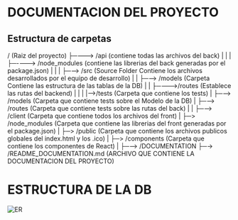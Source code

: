 # DOCUMENTACION DEL PROYECTO

## Estructura de carpetas

/  (Raiz del proyecto)
├─--->  /api                  (contiene todas las archivos del back)
|     |
|      ├─----> /node_modules  (contiene las librerias del back generadas por el package.json)
|      |
|      ├─--> /src            (Source Folder Contiene los archivos desarrollados por el equipo de desarrollo)
|      |     ├─--> /models      (Carpeta Contiene las estructura de las tablas de la DB)
|      |     ├─--->/routes      (Establece las rutas del backend)
|      |
|      |-->/tests          (Carpeta que contiene los tests)
|            ├─--> /models      (Carpeta que contiene tests sobre el Modelo de la DB)
|            ├─--> /routes      (Carpeta que contiene tests sobre las rutas del back)
|
|
├─-->  /client          (Carpeta que contiene todos los archivos del front)
|    ├─> /node_modules  (Carpeta que contiene las librerias del front generadas por el package.json)
|    ├─> /public        (Carpeta que contiene los archivos publicos globales del index.html y los .ico)
|    ├─> /components    (Carpeta que contiene los componentes de React)
|
├─--> /DOCUMENTATION
  ├─-> /README_DOCUMENTATION.md (ARCHIVO QUE CONTIENE LA DOCUMENTACION DEL PROYECTO)


# ESTRUCTURA DE LA DB
![ER](https://user-images.githubusercontent.com/68040158/98191080-37fcc580-1ef7-11eb-8966-e3620b3541dd.jpeg)
